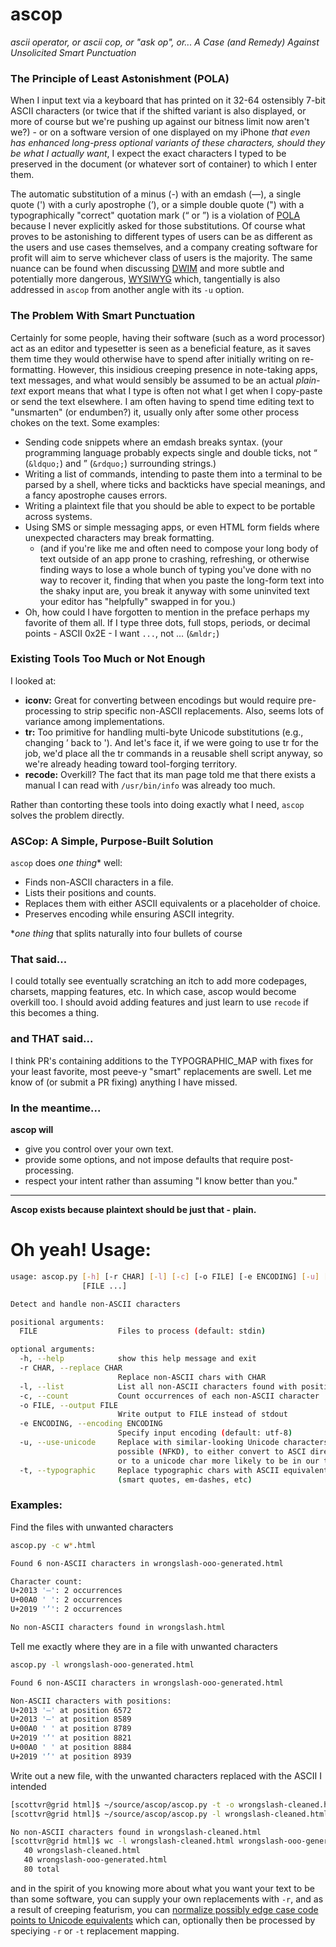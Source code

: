 # ascop
*ascii operator, or ascii cop, or "ask op", or... A Case (and Remedy) Against Unsolicited Smart Punctuation*

### The Principle of Least Astonishment (POLA)
When I input text via a keyboard that has printed on it 32-64 ostensibly 7-bit ASCII characters (or twice that if the shifted variant is also displayed, or more of course but we're pushing up against our bitness limit now aren't we?) - or on a software version of one displayed on my iPhone *that even has enhanced long-press optional variants of these characters, should they be what I actually want*, I expect the exact characters I typed to be preserved in the document (or whatever sort of container) to which I enter them. 

The automatic substitution of a minus (-) with an emdash (—), a single quote (') with a curly apostrophe (’), or a simple double quote (") with a typographically "correct" quotation mark (“ or ”) is a violation of [POLA](https://en.wikipedia.org/wiki/Principle_of_least_astonishment) because I never explicitly asked for those substitutions. Of course what proves to be astonishing to different types of users can be as different as the users and use cases themselves, and a company creating software for profit will aim to serve whichever class of users is the majority. The same nuance can be found when discussing [DWIM](https://en.m.wikipedia.org/wiki/DWIM) and more subtle and potentially more dangerous, [WYSIWYG](https://en.m.wikipedia.org/wiki/WYSIWYG) which, tangentially is also addressed in `ascop` from another angle with its `-u` option.

### The Problem With Smart Punctuation
Certainly for some people, having their software (such as a word processor) act as an editor and typesetter is seen as a beneficial feature, as it saves them time they would otherwise have to spend after initially writing on re-formatting. However, this insidious creeping presence in note-taking apps, text messages, and what would sensibly be assumed to be an actual  *plain-text* export means that what I type is often not what I get when I copy-paste or send the text elsewhere. I am often having to spend time editing text to "unsmarten" (or endumben?) it, usually only after  some other process chokes on the text. Some examples:

- Sending code snippets where an emdash breaks syntax. (your programming language probably expects single and double ticks, not &ldquo; (`&ldquo;`) and &rdquo; (`&rdquo;`) surrounding strings.)
- Writing a list of commands, intending to paste them into a terminal to be parsed by a shell, where ticks and backticks have special meanings, and a fancy apostrophe causes errors.
- Writing a plaintext file that you should be able to expect to be portable across systems.
- Using SMS or simple messaging apps, or even HTML form fields where unexpected characters may break formatting.
   - (and if you're like me and often need to compose your long body of text outside of an app prone to crashing, refreshing, or otherwise finding ways to lose a whole bunch of typing you've done with no way to recover it, finding that when you paste the long-form text into the shaky input are, you break it anyway with some uninvited text your editor has "helpfully" swapped in for you.)
- Oh, how could I have forgotten to mention in the preface perhaps my favorite of them all. If I type three dots, full stops, periods, or decimal points - ASCII 0x2E - I want `...`, not &mldr; (`&mldr;`)
### Existing Tools Too Much or Not Enough

I looked at:

- **iconv:** Great for converting between encodings but would require pre-processing to strip specific non-ASCII replacements. Also, seems lots of variance among implementations.
- **tr:** Too primitive for handling multi-byte Unicode substitutions (e.g., changing ’ back to '). And let's face it, if we were going to use tr for the job, we'd place all the tr commands in a reusable shell script anyway, so we're already heading toward tool-forging territory.
- **recode:** Overkill? The fact that its man page told me that there exists a manual I can read with `/usr/bin/info` was already too much.
  
Rather than contorting these tools into doing exactly what I need, `ascop` solves the problem directly.

### ASCop: A Simple, Purpose-Built Solution
`ascop` does _one thing_* well:
-  Finds non-ASCII characters in a file.
-  Lists their positions and counts.
-  Replaces them with either ASCII equivalents or a placeholder of choice.
-  Preserves encoding while ensuring ASCII integrity.
  
\*_one thing_ that splits naturally into four bullets of course
### That said...

I could totally see eventually scratching an itch to add more codepages, charsets, mapping features, etc. 
In which case, ascop would become overkill too. I should avoid adding features and just learn to use `recode`
if this becomes a thing.

### and THAT said...

I think PR's containing additions to the TYPOGRAPHIC_MAP with fixes for your least favorite, most peeve-y "smart" replacements are swell. 
Let me know of (or submit a PR fixing) anything I have missed.

### In the meantime... 
**ascop will**
- give you control over your own text.
- provide some options, and not impose defaults that require post-processing.
- respect your intent rather than assuming "I know better than you."

____
**__Ascop exists because plaintext should be just that - plain.__**

# Oh yeah! Usage:

```bash
usage: ascop.py [-h] [-r CHAR] [-l] [-c] [-o FILE] [-e ENCODING] [-u] [-t]
                [FILE ...]

Detect and handle non-ASCII characters

positional arguments:
  FILE                  Files to process (default: stdin)

optional arguments:
  -h, --help            show this help message and exit
  -r CHAR, --replace CHAR
                        Replace non-ASCII chars with CHAR
  -l, --list            List all non-ASCII characters found with positions
  -c, --count           Count occurrences of each non-ASCII character
  -o FILE, --output FILE
                        Write output to FILE instead of stdout
  -e ENCODING, --encoding ENCODING
                        Specify input encoding (default: utf-8)
  -u, --use-unicode     Replace with similar-looking Unicode characters when
                        possible (NFKD), to either convert to ASCI directly,
                        or to a unicode char more likely to be in our typographic map.
  -t, --typographic     Replace typographic chars with ASCII equivalents
                        (smart quotes, em-dashes, etc)
```

### Examples:

Find the files with unwanted characters
```bash
ascop.py -c w*.html

Found 6 non-ASCII characters in wrongslash-ooo-generated.html

Character count:
U+2013 '–': 2 occurrences
U+00A0 ' ': 2 occurrences
U+2019 '’': 2 occurrences

No non-ASCII characters found in wrongslash.html
```

Tell me exactly where they are in a file with unwanted characters
```bash
ascop.py -l wrongslash-ooo-generated.html

Found 6 non-ASCII characters in wrongslash-ooo-generated.html

Non-ASCII characters with positions:
U+2013 '–' at position 6572
U+2013 '–' at position 8589
U+00A0 ' ' at position 8789
U+2019 '’' at position 8821
U+00A0 ' ' at position 8884
U+2019 '’' at position 8939
```

Write out a new file, with the unwanted characters replaced with the ASCII I intended
```bash
[scottvr@grid html]$ ~/source/ascop/ascop.py -t -o wrongslash-cleaned.html  wrongslash-ooo-generated.html
[scottvr@grid html]$ ~/source/ascop/ascop.py -l wrongslash-cleaned.html

No non-ASCII characters found in wrongslash-cleaned.html
[scottvr@grid html]$ wc -l wrongslash-cleaned.html wrongslash-ooo-generated.html
   40 wrongslash-cleaned.html
   40 wrongslash-ooo-generated.html
   80 total
```

and in the spirit of you knowing more about what you want your text to be than some software, you can supply your own replacements with 
`-r`, and as a result of creeping featurism, you can [normalize possibly edge case code points to Unicode equivalents](https://en.wikipedia.org/wiki/Unicode_equivalence) which can, optionally then be processed by speciying `-r` or `-t` replacement mapping.
